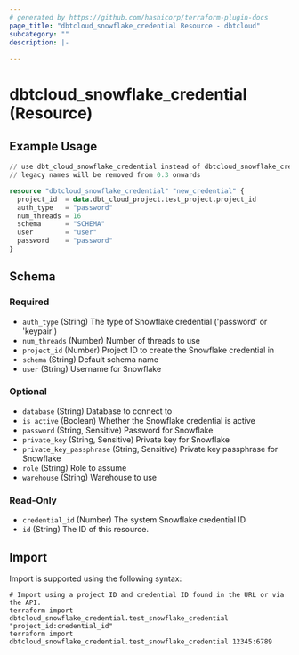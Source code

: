 ```yaml
---
# generated by https://github.com/hashicorp/terraform-plugin-docs
page_title: "dbtcloud_snowflake_credential Resource - dbtcloud"
subcategory: ""
description: |-
  
---
```


# dbtcloud_snowflake_credential (Resource)



## Example Usage

```terraform
// use dbt_cloud_snowflake_credential instead of dbtcloud_snowflake_credential for the legacy resource names
// legacy names will be removed from 0.3 onwards

resource "dbtcloud_snowflake_credential" "new_credential" {
  project_id  = data.dbt_cloud_project.test_project.project_id
  auth_type   = "password"
  num_threads = 16
  schema      = "SCHEMA"
  user        = "user"
  password    = "password"
}
```

<!-- schema generated by tfplugindocs -->
## Schema

### Required

- `auth_type` (String) The type of Snowflake credential ('password' or 'keypair')
- `num_threads` (Number) Number of threads to use
- `project_id` (Number) Project ID to create the Snowflake credential in
- `schema` (String) Default schema name
- `user` (String) Username for Snowflake

### Optional

- `database` (String) Database to connect to
- `is_active` (Boolean) Whether the Snowflake credential is active
- `password` (String, Sensitive) Password for Snowflake
- `private_key` (String, Sensitive) Private key for Snowflake
- `private_key_passphrase` (String, Sensitive) Private key passphrase for Snowflake
- `role` (String) Role to assume
- `warehouse` (String) Warehouse to use

### Read-Only

- `credential_id` (Number) The system Snowflake credential ID
- `id` (String) The ID of this resource.

## Import

Import is supported using the following syntax:

```shell
# Import using a project ID and credential ID found in the URL or via the API.
terraform import dbtcloud_snowflake_credential.test_snowflake_credential "project_id:credential_id"
terraform import dbtcloud_snowflake_credential.test_snowflake_credential 12345:6789
```

